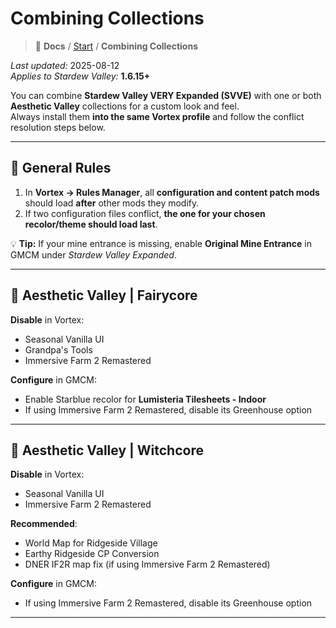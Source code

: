 # Combining Collections

> 📂 **Docs** / [Start](/start.md) / **Combining Collections**


*Last updated:* 2025-08-12  
*Applies to Stardew Valley:* **1.6.15+**

You can combine **Stardew Valley VERY Expanded (SVVE)** with one or both **Aesthetic Valley** collections for a custom look and feel.  
Always install them **into the same Vortex profile** and follow the conflict resolution steps below.

---

## 🔄 General Rules

1. In **Vortex → Rules Manager**, all **configuration and content patch mods** should load **after** other mods they modify.  
2. If two configuration files conflict, **the one for your chosen recolor/theme should load last**.

💡 **Tip:** If your mine entrance is missing, enable **Original Mine Entrance** in GMCM under *Stardew Valley Expanded*.

---

## 🌸 Aesthetic Valley | Fairycore

**Disable** in Vortex:
- Seasonal Vanilla UI  
- Grandpa's Tools  
- Immersive Farm 2 Remastered  

**Configure** in GMCM:
- Enable Starblue recolor for **Lumisteria Tilesheets - Indoor**  
- If using Immersive Farm 2 Remastered, disable its Greenhouse option

---

## 🔮 Aesthetic Valley | Witchcore

**Disable** in Vortex:
- Seasonal Vanilla UI  
- Immersive Farm 2 Remastered  

**Recommended**:
- World Map for Ridgeside Village  
- Earthy Ridgeside CP Conversion  
- DNER IF2R map fix (if using Immersive Farm 2 Remastered)

**Configure** in GMCM:
- If using Immersive Farm 2 Remastered, disable its Greenhouse option

---


<!-- ## 📚 Quick Links

- 🌾 [Start Page](/start.md)  
- 🚀 [Installation Guide](/install.md)  
- 🧩 [Manual Installation Guide](/manual-install.md)  
- 🔀 [Combining Collections](/combining.md)  
- 🎮 [Keybinds & Controllers](/keybinds.md)  
- 🛠️ [Troubleshooting](/troubleshooting.md)  
- ❓ [Known Issues & FAQ](/known-issues-and-faq.md)  

-->
